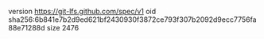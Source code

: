 version https://git-lfs.github.com/spec/v1
oid sha256:6b841e7b2d9ed621bf2430930f3872ce793f307b2092d9ecc7756fa88e71288d
size 2476
